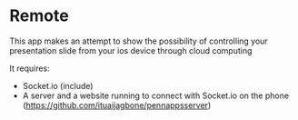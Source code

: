 # Remote
This app makes an attempt to show the possibility of controlling your presentation slide from your ios device through cloud computing

It requires:
- Socket.io (include)
- A server and a website running to connect with Socket.io on the phone (https://github.com/ituaijagbone/pennappsserver)
